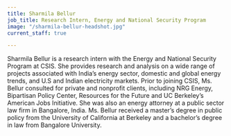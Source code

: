 ```yaml
---
title: Sharmila Bellur
job_title: Research Intern, Energy and National Security Program
image: "/sharmila-bellur-headshot.jpg"
current_staff: true

---
```

Sharmila Bellur is a research intern with the Energy and National Security Program at CSIS. She provides research and analysis on a wide range of projects associated with India’s energy sector, domestic and global energy trends, and U.S and Indian electricity markets. Prior to joining CSIS, Ms. Bellur consulted for private and nonprofit clients, including NRG Energy, Bipartisan Policy Center, Resources for the Future and UC Berkeley’s American Jobs Initiative. She was also an energy attorney at a public sector law firm in Bangalore, India. Ms. Bellur received a master’s degree in public policy from the University of California at Berkeley and a bachelor’s degree in law from Bangalore University.